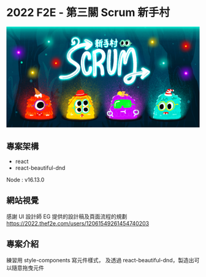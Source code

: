 # 2022 F2E - 第三關 Scrum 新手村

![](https://github.com/npcenthusiasm/2022-f2e-week3/blob/master/public/static/week3_banner.jpg)

## 專案架構

- react
- react-beautiful-dnd

Node : v16.13.0

## 網站視覺

感謝 UI 設計師 EG 提供的設計稿及頁面流程的規劃  
https://2022.thef2e.com/users/12061549261454740203

## 專案介紹

練習用 style-components 寫元件樣式， 及透過 react-beautiful-dnd，製造出可以隨意拖曳元件
